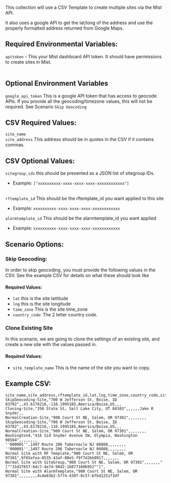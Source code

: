 This collection will use a CSV Template to create multiple sites via the Mist API.

It also uses a google API to get the lat/long of the address and use the properly formatted address returned from Google Maps.

## Required Environmental Variables:

`apitoken` -  This your Mist dashboard API token.  It should have permissions to create sites in Mist. </br></br>

## Optional Environment Variables
`google_api_token` This is a google API token that has access to geocode APIs.  If you provide all the geocoding/timezone values, this will not be required.  See Scenario `Skip Geocoding`


## CSV Required Values:
`site_name`</br>
`site_address` This address should be in quotes in the CSV if it contains commas. </br>

## CSV Optional Values:
`sitegroup_ids` this should be presented as a JSON list of sitegroup IDs.
* Example: `["xxxxxxxxxx-xxxx-xxxx-xxxx-xxxxxxxxxxxx"]`</br></br>

`rftemplate_id` This should be the rftemplate_id you want applied to this site
* Example: `xxxxxxxxxx-xxxx-xxxx-xxxx-xxxxxxxxxxxx` </br>

`alarmtemplate_id` This should be the alarmtemplate_id you want applied
* Example: `xxxxxxxxxx-xxxx-xxxx-xxxx-xxxxxxxxxxxx` </br>

## Scenario Options:

### Skip Geocoding:
In order to skip geocoding, you must provide the following values in the CSV.  See the example CSV for details on what these should look like

#### Required Values:
* `lat` this is the site lattitude
* `lng` this is the site longitude
* `time_zone` This is the site time_zone
* `country_code`: The 2 letter country code.

### Clone Existing Site
In this scenario, we are going to clone the settings of an existing site, and create a new site with the values passed in.

#### Required Values:
* `site_template_name` This is the name of the site you want to copy.


## Example CSV:

```
site_name,site_address,rftemplate_id,lat,lng,time_zone,country_code,site_template_name,sitegroup_ids,alarmtemplate_id
SkipGeocoding-Site,"700 W Jefferson St, Boise, ID 83702",,43.6178216,-116.1995185,America/Boise,US,,,
Cloning-Site,"350 State St, Salt Lake City, UT 84103",,,,,,Jake R Snyder,,
NormalCreation-Site,"900 Court St NE, Salem, OR 97301",,,,,,,,
SkipGeocoding-Site,"700 W Jefferson St, Boise, ID 83702",,43.6178216,-116.1995185,America/Boise,US,,,
NormalCreation-Site,"900 Court St NE, Salem, OR 97301",,,,,,,,
Washington4,"416 Sid Snyder Avenue SW, Olympia, Washington 98504",,,,,,,,
''000001'',1497 Route 206 Tabernacle NJ 08088,,,,,,,,
''000001'',1497 Route 206 Tabernacle NJ 08088,,,,,,,,
Normal Site with RF Template,"900 Court St NE, Salem, OR 97301",9f65efea-0535-43af-80e5-f9f7d2bb8917,,,,,,,
Normal Site with SiteGroup,"900 Court St NE, Salem, OR 97301",,,,,,,"[""31d37657-64c7-4e7d-98d2-1b077160b952""]",
Normal Site with AlarmTemplate,"900 Court St NE, Salem, OR 97301",,,,,,,,4c4e03b2-5774-430f-8c57-6fbd1251f3df
```
